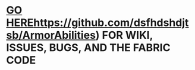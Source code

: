 # [GO HERE](https://github.com/dsfhdshdjtsb/ArmorAbilities)https://github.com/dsfhdshdjtsb/ArmorAbilities) FOR WIKI, ISSUES, BUGS, AND THE FABRIC CODE

